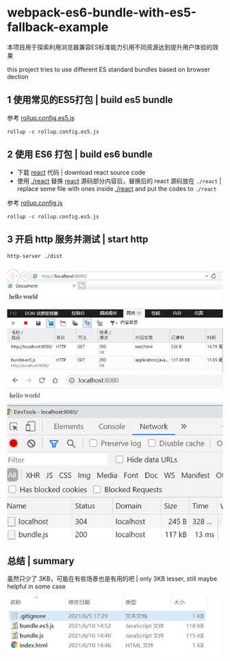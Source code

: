 # webpack-es6-bundle-with-es5-fallback-example

本项目用于探索利用浏览器兼容ES标准能力引用不同资源达到提升用户体验的效果

this project tries to use different ES standard bundles based on browser dection

## 1 使用常见的ES5打包 | build es5 bundle

参考 [rollup.config.es5.js](./rollup.config.es5.js)

```
rollup -c rollup.config.es5.js
```

## 2 使用 ES6 打包 | build es6 bundle

- 下载 [react](https://github.com/facebook/react) 代码 | download react source code
- 使用 [./react](./react) 替换 [react](https://github.com/facebook/react) 源码部分内容后，替换后的 react 源码放在 `./react` | replace some file with ones inside [./react](./react) and put the codes to `./react`

参考 [rollup.config.js](./rollup.config.js)

```
rollup -c rollup.config.es5.js
```

## 3 开启 http 服务并测试 | start http

```
http-server ./dist
```

![es5 ie screenshot](./screenshots/es5-ie.jpg)
![es6 chrome screenshot](./screenshots/es6-chrome.jpg)

## 总结 | summary

虽然只少了 3KB，可能在有些场景也是有用的吧 | only 3KB lesser, still maybe helpful in some case

![es5 vs es6 bundle size](./screenshots/es5-vs-es6.jpg)